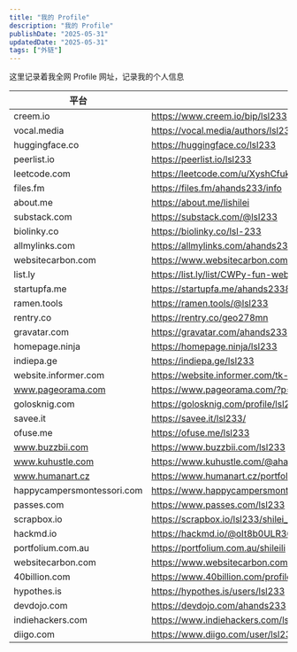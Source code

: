 ```yaml
---
title: "我的 Profile"
description: "我的 Profile"
publishDate: "2025-05-31"
updatedDate: "2025-05-31"
tags: ["外链"]
---
```


这里记录着我全网 Profile 网址，记录我的个人信息

| 平台                       | 地址                                                                  |
| -------------------------- | --------------------------------------------------------------------- |
| creem.io                   | https://www.creem.io/bip/lsl233                                       |
| vocal.media                | https://vocal.media/authors/lsl233                                    |
| huggingface.co             | https://huggingface.co/lsl233                                         |
| peerlist.io                | https://peerlist.io/lsl233                                            |
| leetcode.com               | https://leetcode.com/u/XyshCfukKB                                     |
| files.fm                   | https://files.fm/ahands233/info                                       |
| about.me                   | https://about.me/lishilei                                             |
| substack.com               | https://substack.com/@lsl233                                          |
| biolinky.co                | https://biolinky.co/lsl-233                                           |
| allmylinks.com             | https://allmylinks.com/ahands233                                      |
| websitecarbon.com          | https://www.websitecarbon.com/website/tk-emojis-com/                  |
| list.ly                    | https://list.ly/list/CWPy-fun-website                                 |
| startupfa.me               | https://startupfa.me/ahands233837                                     |
| ramen.tools                | https://ramen.tools/@lsl233                                                   |
| rentry.co                  | https://rentry.co/geo278mn                                            |
| gravatar.com               | https://gravatar.com/ahands233                                        |
| homepage.ninja             | https://homepage.ninja/lsl233                                         |
| indiepa.ge                 | https://indiepa.ge/lsl233                                             |
| website.informer.com       | https://website.informer.com/tk-emojis.com                            |
| www.pageorama.com          | https://www.pageorama.com/?p=tkemojis                                 |
| golosknig.com              | https://golosknig.com/profile/lsl233/                                 |
| savee.it                   | https://savee.it/lsl233/                                              |
| ofuse.me                   | https://ofuse.me/lsl233                                               |
| www.buzzbii.com            | https://www.buzzbii.com/lsl233                                        |
| www.kuhustle.com           | https://www.kuhustle.com/@ahands233                                   |
| www.humanart.cz            | https://www.humanart.cz/portfolio/lsl233/                             |
| happycampersmontessori.com | https://www.happycampersmontessori.com/profile/ahands23334893/profile |
| passes.com                 | https://www.passes.com/lsl233                                         |
| scrapbox.io                | https://scrapbox.io/lsl233/shilei_li                                  |
| hackmd.io                  | https://hackmd.io/@oIt8b0ULR3648lg6HT5eSg/HJsQmjqrle                  |
| portfolium.com.au          | https://portfolium.com.au/shileili                                    |
| websitecarbon.com          | https://www.websitecarbon.com/website/blurimg-net/                    |
| 40billion.com              | https://www.40billion.com/profile/379959755                           |
| hypothes.is                | https://hypothes.is/users/lsl233                                      |
| devdojo.com                | https://devdojo.com/ahands233                                         |
| indiehackers.com           | https://www.indiehackers.com/lsl233                                   |
| diigo.com                  | https://www.diigo.com/user/lsl233                                     |